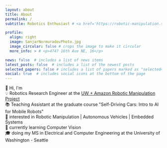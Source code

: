 ```yaml
---
layout: about
title: About
permalink: /
subtitle: Robotics Enthusiast # <a href='https://robotic-manipulation.sciencehub.uw.edu/'>UW+Amazon Science Hub</a> | Seattle, WA

profile:
  align: right
  image: SanjarNormuradovPhoto.jpg
  image_circular: false # crops the image to make it circular
  more_info: > # <p>4747 16th Ave NE, 16</p>

news: false  # includes a list of news items
latest_posts: false  # includes a list of the newest posts
selected_papers: false # includes a list of papers marked as "selected={true}"
social: true  # includes social icons at the bottom of the page
---
```

👋 Hi, I'm <br>
💡 Robotics Research Engineer at the <a href='https://robotic-manipulation.sciencehub.uw.edu/'>UW + Amazon Robotic Manipulation Project</a> <br>
📚 Teaching Assistant at the graduate course "Self-Driving Cars: Intro to AI for Mobile Robots" <br>
👀 interested in Robotic Manipulation | Autonomous Vehicles | Embedded Systems <br>
🌱 currently learning Computer Vision <br>
🎓 doing my MS in Electrical and Computer Engineering at the University of Washington - Seattle
